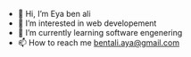 - 👋 Hi, I’m Eya ben ali
- 👀 I’m interested in web developement
- 🌱 I’m currently learning software engenering
- 📫 How to reach me bentali.aya@gmail.com


